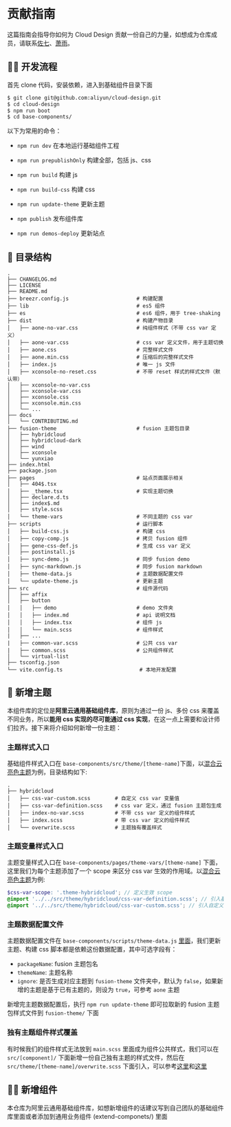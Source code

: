 # 贡献指南

这篇指南会指导你如何为 Cloud Design 贡献一份自己的力量，如想成为仓库成员，请联系[佐七](https://github.com/zuoqi705)、[萧雨](https://github.com/csr632)。

## 👩‍💻 开发流程
首先 clone 代码，安装依赖，进入到基础组件目录下面
```bash
$ git clone git@github.com:aliyun/cloud-design.git
$ cd cloud-design
$ npm run boot
$ cd base-components/
```

以下为常用的命令：

- `npm run dev` 在本地运行基础组件工程

- `npm run prepublishOnly` 构建全部，包括 js、css
- `npm run build` 构建 js
- `npm run build-css` 构建 css

- `npm run update-theme` 更新主题
- `npm publish` 发布组件库
- `npm run demos-deploy` 更新站点


## 📖 目录结构

```
.
├── CHANGELOG.md
├── LICENSE
├── README.md
├── breezr.config.js                      # 构建配置
├── lib                                   # es5 组件
├── es                                    # es6 组件，用于 tree-shaking
├── dist                                  # 构建产物目录
│   ├── aone-no-var.css                   # 纯组件样式（不带 css var 定义）
│   ├── aone-var.css                      # css var 定义文件，用于主题切换
│   ├── aone.css                          # 完整样式文件
│   ├── aone.min.css                      # 压缩后的完整样式文件
│   ├── index.js                          # 唯一 js 文件
│   ├── xconsole-no-reset.css             # 不带 reset 样式的样式文件（默认带）
│   ├── xconsole-no-var.css
│   ├── xconsole-var.css
│   ├── xconsole.css
│   ├── xconsole.min.css
│   └── ...
├── docs
│   └── CONTRIBUTING.md
├── fusion-theme                          # fusion 主题包目录
│   ├── hybridcloud                       
│   ├── hybridcloud-dark
│   ├── wind
│   ├── xconsole
│   └── yunxiao
├── index.html
├── package.json
├── pages                                 # 站点页面展示相关
│   ├── 404$.tsx
│   ├── _theme.tsx                        # 实现主题切换
│   ├── declare.d.ts
│   ├── index$.md
│   ├── style.scss
│   └── theme-vars                        # 不同主题的 css var
├── scripts                               # 运行脚本
│   ├── build-css.js                      # 构建 css
│   ├── copy-comp.js                      # 拷贝 fusion 组件
│   ├── gene-css-def.js                   # 生成 css var 定义
│   ├── postinstall.js
│   ├── sync-demo.js                      # 同步 fusion demo
│   ├── sync-markdown.js                  # 同步 fusion markdown
│   ├── theme-data.js                     # 主题数据配置文件
│   └── update-theme.js                   # 更新主题
├── src                                   # 组件源代码
│   ├── affix
│   ├── button
│   │   ├── demo                          # demo 文件夹
│   │   ├── index.md                      # api 说明文档
│   │   ├── index.tsx                     # 组件 js
│   │   └── main.scss                     # 组件样式
|   ├── ...
|   ├── common-var.scss                   # 公共 css var
|   ├── common.scss                       # 公共组件样式
│   └── virtual-list
├── tsconfig.json
└── vite.config.ts                         # 本地开发配置
```

## 🎨 新增主题
本组件库的定位是**阿里云通用基础组件库**，原则为通过一份 js、多份 css 来覆盖不同业务，所以**能用 css 实现的尽可能通过 css 实现**，在这一点上需要和设计师们拉齐。接下来将介绍如何新增一份主题：

### 主题样式入口
基础组件样式入口在 `base-components/src/theme/[theme-name]`下面，以[混合云亮色主题](https://github.com/aliyun/cloud-design/tree/master/base-components/src/theme/hybridcloud)为例，目录结构如下:

```
.
├── hybridcloud
│   ├── css-var-custom.scss        # 自定义 css var 变量值
│   ├── css-var-definition.scss    # css var 定义，通过 fusion 主题包生成
│   ├── index-no-var.scss          # 不带 css var 定义的组件样式
│   ├── index.scss                 # 带 css var 定义的组件样式
│   └── overwrite.scss             # 主题独有覆盖样式          
```

### 主题变量样式入口
主题变量样式入口在 `base-components/pages/theme-vars/[theme-name]` 下面，这里我们为每个主题添加了一个 scope 来区分 css var 生效的作用域。以[混合云亮色主题](https://github.com/aliyun/cloud-design/blob/master/base-components/pages/theme-vars/hybridcloud.scss)为例: 

```scss
$css-var-scope: '.theme-hybridcloud'; // 定义生效 scope
@import '../../src/theme/hybridcloud/css-var-definition.scss'; // 引入基础组件 css var 定义
@import '../../src/theme/hybridcloud/css-var-custom.scss'; // 引入自定义 css var
```

### 主题数据配置文件
主题数据配置文件在 `base-components/scripts/theme-data.js` [里面](https://github.com/aliyun/cloud-design/blob/master/base-components/scripts/theme-data.js)，我们更新主题、构建 css 脚本都是依赖这份数据配置，其中可选字段有：

- `packageName`: fusion 主题包名
- `themeName`: 主题名称
- `ignore`: 是否生成对应主题到 `fusion-theme` 文件夹中，默认为 `false`，如果新增的主题是基于已有主题的，则设为 `true`，可参考 `aone` 主题

新增完主题数据配置后，执行 `npm run update-theme` 即可拉取新的 fusion 主题包样式文件到 `fusion-theme/` 下面

### 独有主题组件样式覆盖
有时候我们的组件样式无法放到 `main.scss` 里面成为组件公共样式，我们可以在 `src/[component]/` 下面新增一份自己独有主题的样式文件，然后在 `src/theme/[theme-name]/overwrite.scss` 下面引入，可以参考[这里](https://github.com/aliyun/cloud-design/blob/master/base-components/src/theme/hybridcloud/overwrite.scss)和[这里](https://github.com/aliyun/cloud-design/blob/master/base-components/src/checkbox/hybridcloud.scss)



## 🙋‍♀️ 新增组件
本仓库为阿里云通用基础组件库，如想新增组件的话建议写到自己团队的基础组件库里面或者添加到通用业务组件 (extend-componets/) 里面